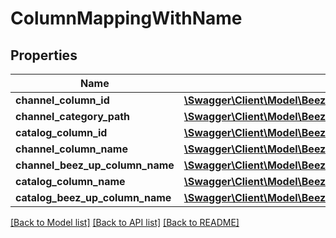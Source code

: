 # ColumnMappingWithName

## Properties
Name | Type | Description | Notes
------------ | ------------- | ------------- | -------------
**channel_column_id** | [**\Swagger\Client\Model\BeezUPCommonChannelColumnId**](BeezUPCommonChannelColumnId.md) |  | [optional] 
**channel_category_path** | [**\Swagger\Client\Model\BeezUPCommonChannelCategoryPath**](BeezUPCommonChannelCategoryPath.md) |  | [optional] 
**catalog_column_id** | [**\Swagger\Client\Model\BeezUPCommonCatalogColumnId**](BeezUPCommonCatalogColumnId.md) |  | [optional] 
**channel_column_name** | [**\Swagger\Client\Model\BeezUPCommonChannelColumnName**](BeezUPCommonChannelColumnName.md) |  | [optional] 
**channel_beez_up_column_name** | [**\Swagger\Client\Model\BeezUPCommonBeezUPColumnName**](BeezUPCommonBeezUPColumnName.md) |  | [optional] 
**catalog_column_name** | [**\Swagger\Client\Model\BeezUPCommonCatalogColumnUserName**](BeezUPCommonCatalogColumnUserName.md) |  | [optional] 
**catalog_beez_up_column_name** | [**\Swagger\Client\Model\BeezUPCommonBeezUPColumnName**](BeezUPCommonBeezUPColumnName.md) |  | [optional] 

[[Back to Model list]](../README.md#documentation-for-models) [[Back to API list]](../README.md#documentation-for-api-endpoints) [[Back to README]](../README.md)


